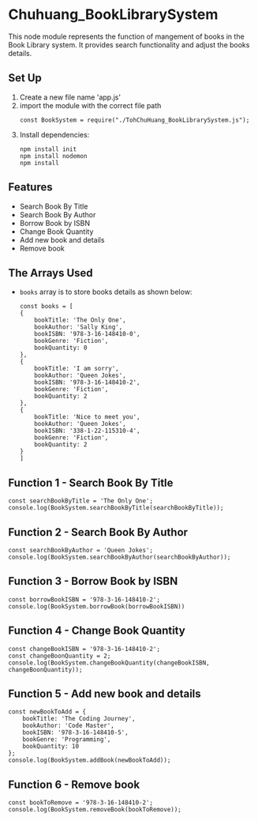 # Chuhuang_BookLibrarySystem
This node module represents the function of mangement of books in the Book Library system. It provides search functionality and adjust the books details. 


## Set Up
1. Create a new file name 'app.js'
2. import the module with the correct file path 
    ```
    const BookSystem = require("./TohChuHuang_BookLibrarySystem.js");
    ```
3. Install dependencies:
    ```
    npm install init
    npm install nodemon
    npm install 
    ```


## Features

- Search Book By Title
- Search Book By Author
- Borrow Book by ISBN
- Change Book Quantity
- Add new book and details
- Remove book

## The Arrays Used
- `books` array is to store books details as shown below:
    ```
    const books = [
    {
        bookTitle: 'The Only One',
        bookAuthor: 'Sally King',
        bookISBN: '978-3-16-148410-0',
        bookGenre: 'Fiction',
        bookQuantity: 0
    },
    {
        bookTitle: 'I am sorry',
        bookAuthor: 'Queen Jokes',
        bookISBN: '978-3-16-148410-2',
        bookGenre: 'Fiction',
        bookQuantity: 2
    },
    {
        bookTitle: 'Nice to meet you',
        bookAuthor: 'Queen Jokes',
        bookISBN: '338-1-22-115310-4',
        bookGenre: 'Fiction',
        bookQuantity: 2
    }
    ]
    ```

## Function 1 - Search Book By Title
```
const searchBookByTitle = 'The Only One';
console.log(BookSystem.searchBookByTitle(searchBookByTitle));
```

## Function 2 - Search Book By Author
```
const searchBookByAuthor = 'Queen Jokes';
console.log(BookSystem.searchBookByAuthor(searchBookByAuthor));
```

## Function 3 - Borrow Book by ISBN
```
const borrowBookISBN = '978-3-16-148410-2';
console.log(BookSystem.borrowBook(borrowBookISBN))
```

## Function 4 - Change Book Quantity
```
const changeBookISBN = '978-3-16-148410-2';
const changeBoonQuantity = 2;
console.log(BookSystem.changeBookQuantity(changeBookISBN, changeBoonQuantity));
```

## Function 5 - Add new book and details
```
const newBookToAdd = {
    bookTitle: 'The Coding Journey',
    bookAuthor: 'Code Master',
    bookISBN: '978-3-16-148410-5',
    bookGenre: 'Programming',
    bookQuantity: 10
};
console.log(BookSystem.addBook(newBookToAdd));
```

## Function 6 - Remove book
```
const bookToRemove = '978-3-16-148410-2';
console.log(BookSystem.removeBook(bookToRemove));
```

